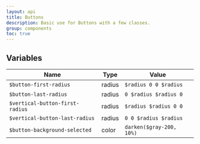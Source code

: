 ```yaml
---
layout: api
title: Buttons
description: Basic use for Buttons with a few classes.
group: components
toc: true
---
```



## Variables

| Name  | Type  | Value |
| ----- | ----- | ----- |
| `$button-first-radius` |  <span>radius</span> | `$radius 0 0 $radius` |
| `$button-last-radius` | <span>radius</span> | `0 $radius $radius 0` |
| `$vertical-button-first-radius` | <span>radius</span> | `$radius $radius 0 0` |
| `$vertical-button-last-radius` |  <span>radius</span> | `0 0 $radius $radius` |
| `$button-background-selected` | <span>color</span> | <span class="small-box" style="background:#cbd3da"></span> `darken($gray-200, 10%)` |